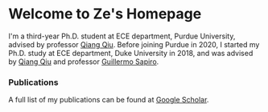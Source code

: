 # Welcome to Ze's Homepage

I'm a third-year Ph.D. student at ECE department, Purdue University, advised by professor [Qiang Qiu](https://web.ics.purdue.edu/~qqiu/).
Before joining Purdue in 2020, I started my Ph.D. study at ECE department, Duke University in 2018, and was advised by [Qiang Qiu](https://web.ics.purdue.edu/~qqiu/) and professor [Guillermo Sapiro](https://ece.duke.edu/faculty/guillermo-sapiro).

### Publications
A full list of my publications can be found at [Google Scholar](https://scholar.google.com/citations?user=80Jw_w8AAAAJ&hl=en).
